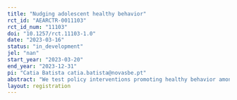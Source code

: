 ```yaml
---
title: "Nudging adolescent healthy behavior"
rct_id: "AEARCTR-0011103"
rct_id_num: "11103"
doi: "10.1257/rct.11103-1.0"
date: "2023-03-16"
status: "in_development"
jel: "nan"
start_year: "2023-03-20"
end_year: "2023-12-31"
pi: "Catia Batista catia.batista@novasbe.pt"
abstract: "We test policy interventions promoting healthy behavior among 9th grade adolescents from educationally disadvantaged backgrounds. In the context of a college campus visit, participants will be randomly assigned to one of nine treatment groups providing different nudges to promote healthy behavior. The study aims at assessing the relative effectiveness of these interventions in changing participants healthy behavior choices."
layout: registration
---
```



